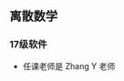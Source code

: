 <!--
 * @Author: Lili Liang
 * @Date: 2021-03-12 12:36:22
 * @LastEditTime: 2021-03-12 18:32:12
 * @LastEditors: Please set LastEditors
 * @Description: In User Settings Edit
 * @FilePath: \NENU-Courses\离散数学\README.md
-->
## 离散数学
### 17级软件
- 任课老师是 Zhang Y 老师